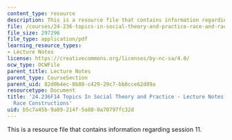 ```yaml
---
content_type: resource
description: This is a resource file that contains information regarding session 11.
file: /courses/24-236-topics-in-social-theory-and-practice-race-and-racism-fall-2014/b5c7a45b9a09214f5a880a70797fc32d_MIT24_236F14_Sess11.pdf
file_size: 297296
file_type: application/pdf
learning_resource_types:
- Lecture Notes
license: https://creativecommons.org/licenses/by-nc-sa/4.0/
ocw_type: OCWFile
parent_title: Lecture Notes
parent_type: CourseSection
parent_uid: 82d0b4ec-0b80-c429-29c7-bb8cce62d89a
resourcetype: Document
title: '24.236F14 Topics In Social Theory and Practice - Lecture Notes: Gender and
  Race Constructions'
uid: b5c7a45b-9a09-214f-5a88-0a70797fc32d
---
```

This is a resource file that contains information regarding session 11.